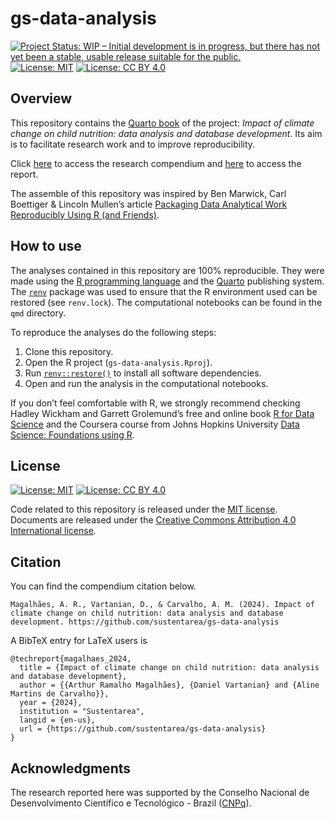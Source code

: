 
<!-- README.md is generated from README.Rmd. Please edit that file -->

# gs-data-analysis

<!-- badges: start -->

[![Project Status: WIP – Initial development is in progress, but there
has not yet been a stable, usable release suitable for the
public.](https://www.repostatus.org/badges/latest/wip.svg)](https://www.repostatus.org/#wip)
[![License:
MIT](https://img.shields.io/badge/license-MIT-green)](https://choosealicense.com/licenses/mit/)
[![License: CC BY
4.0](https://img.shields.io/badge/License-CC_BY_4.0-lightgrey.svg)](https://creativecommons.org/licenses/by/4.0/)
<!-- badges: end -->

## Overview

This repository contains the [Quarto
book](https://quarto.org/docs/books/) of the project: *Impact of climate
change on child nutrition: data analysis and database development*. Its
aim is to facilitate research work and to improve reproducibility.

Click [here](https://osf.io/frwmq/) to access the research compendium
and [here](https://sustentarea.github.io/gs-data-analysis/) to access
the report.

The assemble of this repository was inspired by Ben Marwick, Carl
Boettiger & Lincoln Mullen’s article [Packaging Data Analytical Work
Reproducibly Using R (and
Friends)](https://doi.org/10.1080/00031305.2017.1375986).

## How to use

The analyses contained in this repository are 100% reproducible. They
were made using the [R programming language](https://www.r-project.org/)
and the [Quarto](https://quarto.org/) publishing system. The
[`renv`](https://rstudio.github.io/renv/) package was used to ensure
that the R environment used can be restored (see `renv.lock`). The
computational notebooks can be found in the `qmd` directory.

To reproduce the analyses do the following steps:

1.  Clone this repository.
2.  Open the R project (`gs-data-analysis.Rproj`).
3.  Run
    [`renv::restore()`](https://rstudio.github.io/renv//reference/restore.html)
    to install all software dependencies.
4.  Open and run the analysis in the computational notebooks.

If you don’t feel comfortable with R, we strongly recommend checking
Hadley Wickham and Garrett Grolemund’s free and online book [R for Data
Science](https://r4ds.had.co.nz/) and the Coursera course from Johns
Hopkins University [Data Science: Foundations using
R](https://www.coursera.org/specializations/data-science-foundations-r).

## License

[![License:
MIT](https://img.shields.io/badge/license-MIT-green)](https://opensource.org/license/mit/)
[![License: CC BY
4.0](https://img.shields.io/badge/License-CC_BY_4.0-lightgrey.svg)](https://creativecommons.org/licenses/by/4.0/)

Code related to this repository is released under the [MIT
license](https://opensource.org/license/mit/). Documents are released
under the [Creative Commons Attribution 4.0 International
license](https://creativecommons.org/licenses/by/4.0/).

## Citation

You can find the compendium citation below.

    Magalhães, A. R., Vartanian, D., & Carvalho, A. M. (2024). Impact of climate change on child nutrition: data analysis and database development. https://github.com/sustentarea/gs-data-analysis

A BibTeX entry for LaTeX users is

    @techreport{magalhaes_2024,
      title = {Impact of climate change on child nutrition: data analysis and database development},
      author = {{Arthur Ramalho Magalhães}, {Daniel Vartanian} and {Aline Martins de Carvalho}},
      year = {2024},
      institution = "Sustentarea",
      langid = {en-us},
      url = {https://github.com/sustentarea/gs-data-analysis}
    }

## Acknowledgments

The research reported here was supported by the Conselho Nacional de
Desenvolvimento Científico e Tecnológico - Brazil
([CNPq](https://www.gov.br/cnpq/)).
